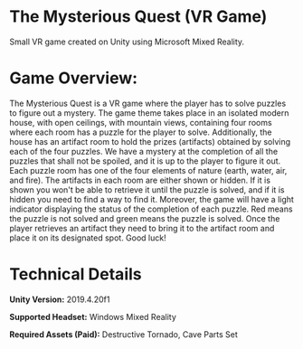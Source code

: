 # The Mysterious Quest (VR Game)
Small VR game created on Unity using Microsoft Mixed Reality.

# Game Overview:
The Mysterious Quest is a VR game where the player has to solve puzzles to figure out a mystery. The game theme takes place in an isolated modern house, with open ceilings, with mountain views, containing four rooms where each room has a puzzle for the player to solve. Additionally, the house has an artifact room to hold the prizes (artifacts) obtained by solving each of the four puzzles. We have a mystery at the completion of all the puzzles that shall not be spoiled, and it is up to the player to figure it out. Each puzzle room has one of the four elements of nature (earth, water, air, and fire). The artifacts in each room are either shown or hidden. If it is shown you won't be able to retrieve it until the puzzle is solved, and if it is hidden you need to find a way to find it. Moreover, the game will have a light indicator displaying the status of the completion of each puzzle. Red means the puzzle is not solved and green means the puzzle is solved. Once the player retrieves an artifact they need to bring it to the artifact room and place it on its designated spot. Good luck!

# Technical Details
**Unity Version:** 2019.4.20f1

**Supported Headset:** Windows Mixed Reality

**Required Assets (Paid):** Destructive Tornado, Cave Parts Set
